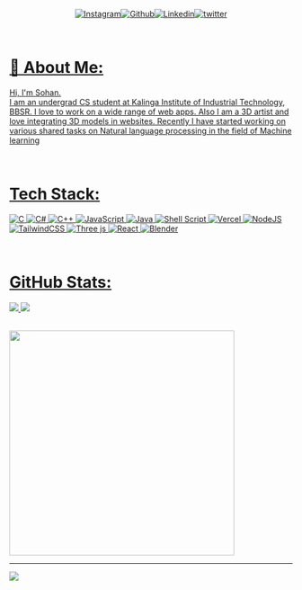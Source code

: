 
 
<div align="center">
<p>
<a href='https://www.instagram.com/sohxnnn.exe' target="_blank"><img alt='Instagram' src='https://img.shields.io/badge/Instagram-100000?style=for-the-badge&logo=Instagram&logoColor=white&labelColor=000000&color=FF009E'/></a><a href='https://github.com/Sohxn' target="_blank"><img alt='Github' src='https://img.shields.io/badge/github-100000?style=for-the-badge&logo=Github&logoColor=FFFFFF&labelColor=000000&color=B700FF'/></a><a href='https://www.linkedin.com/in/sohan-c-44736a245/' target="_blank"><img alt='Linkedin' src='https://img.shields.io/badge/Linkedin-100000?style=for-the-badge&logo=Linkedin&logoColor=white&labelColor=000000&color=0072b1'/><a href='https://twitter.com/ItzmeeeOfc' target="_blank"><img alt='twitter' src='https://img.shields.io/badge/Twitter-100000?style=for-the-badge&logo=Twitter&logoColor=white&labelColor=000000&color=0072b1'/></p>
</div>  
  

<br/>  


# 💫 About Me:
Hi, I'm Sohan.<br>I am an undergrad CS student at Kalinga Institute of Industrial Technology, BBSR. I love to work on a wide range of web apps. Also I am a 3D artist and love integrating 3D models in websites. Recently I have started working on various shared tasks on Natural language processing in the field of Machine learning


<br/>

# Tech Stack:
![C](https://img.shields.io/badge/c-%2300599C.svg?style=for-the-badge&logo=c&logoColor=white) ![C#](https://img.shields.io/badge/c%23-%23239120.svg?style=for-the-badge&logo=csharp&logoColor=white) ![C++](https://img.shields.io/badge/c++-%2300599C.svg?style=for-the-badge&logo=c%2B%2B&logoColor=white) ![JavaScript](https://img.shields.io/badge/javascript-%23323330.svg?style=for-the-badge&logo=javascript&logoColor=%23F7DF1E) ![Java](https://img.shields.io/badge/java-%23ED8B00.svg?style=for-the-badge&logo=openjdk&logoColor=white) ![Shell Script](https://img.shields.io/badge/shell_script-%23121011.svg?style=for-the-badge&logo=gnu-bash&logoColor=white) ![Vercel](https://img.shields.io/badge/vercel-%23000000.svg?style=for-the-badge&logo=vercel&logoColor=white) ![NodeJS](https://img.shields.io/badge/node.js-6DA55F?style=for-the-badge&logo=node.js&logoColor=white) ![TailwindCSS](https://img.shields.io/badge/tailwindcss-%2338B2AC.svg?style=for-the-badge&logo=tailwind-css&logoColor=white) ![Three js](https://img.shields.io/badge/threejs-black?style=for-the-badge&logo=three.js&logoColor=white) ![React](https://img.shields.io/badge/react-%2320232a.svg?style=for-the-badge&logo=react&logoColor=%2361DAFB) ![Blender](https://img.shields.io/badge/blender-%23F5792A.svg?style=for-the-badge&logo=blender&logoColor=white)

<br/>

# GitHub Stats:
![](https://github-readme-stats.vercel.app/api?username=Sohxn&theme=tokyonight&hide_border=false&include_all_commits=false&count_private=false)
![](https://github-readme-stats.vercel.app/api/top-langs/?username=Sohxn&theme=tokyonight&hide_border=false&include_all_commits=false&count_private=false&layout=compact)

<br/>


<img align="center" src='https://randommeme-five.vercel.app/' style="height: 400px;"/>

---
[![](https://visitcount.itsvg.in/api?id=Sohxn&icon=0&color=0)](https://visitcount.itsvg.in)
